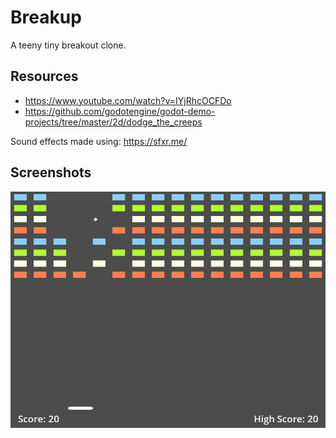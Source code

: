 # Breakup
A teeny tiny breakout clone.

## Resources
- https://www.youtube.com/watch?v=IYjRhcOCFDo
- https://github.com/godotengine/godot-demo-projects/tree/master/2d/dodge_the_creeps

Sound effects made using: https://sfxr.me/

## Screenshots
![Screenshot](screenshots/breakout.PNG)

